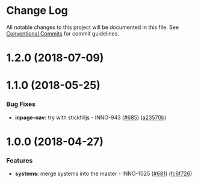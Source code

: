 # Change Log

All notable changes to this project will be documented in this file.
See [Conventional Commits](https://conventionalcommits.org) for commit guidelines.

<a name="1.2.0"></a>

# 1.2.0 (2018-07-09)

<a name="1.1.0"></a>

# 1.1.0 (2018-05-25)

### Bug Fixes

* **inpage-nav:** try with stickfilljs - INNO-943 ([#685](https://github.com/ec-europa/europa-component-library/issues/685)) ([a23570b](https://github.com/ec-europa/europa-component-library/commit/a23570b))

<a name="1.0.0"></a>

# 1.0.0 (2018-04-27)

### Features

* **systems:** merge systems into the master - INNO-1025 ([#681](https://github.com/ec-europa/europa-component-library/issues/681)) ([fc6f726](https://github.com/ec-europa/europa-component-library/commit/fc6f726))
